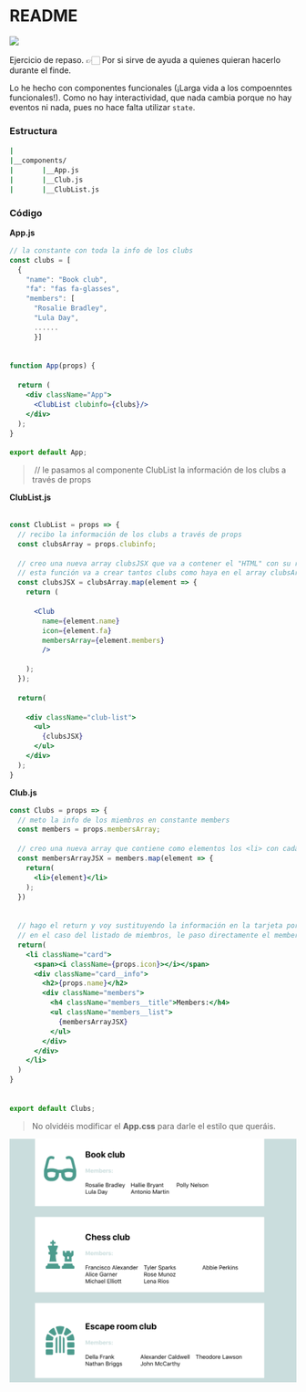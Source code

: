 # README

![](https://media3.giphy.com/media/3oEduSbCOfeCvO5RPW/giphy.gif?cid=ecf05e4719871f0caeb0cc72d6aa57f98fc9b72536c51c02&rid=giphy.gif)

Ejercicio de repaso. 👉🏻 Por si sirve de ayuda a quienes quieran hacerlo durante el finde.

Lo he hecho con componentes funcionales (¡Larga vida a los compoenntes funcionales!). Como no hay interactividad, que nada cambia porque no hay eventos ni nada, pues no hace falta utilizar `state`.

### Estructura 

```bash
|
|__components/
|		|__App.js
|		|__Club.js
|		|__ClubList.js
```



### Código

**App.js**

```jsx
// la constante con toda la info de los clubs
const clubs = [
  {
    "name": "Book club",
    "fa": "fas fa-glasses",
    "members": [
      "Rosalie Bradley",
      "Lula Day",
      ......
      }]
    
    
function App(props) {

  return (
    <div className="App">
      <ClubList clubinfo={clubs}/>
    </div>
  );
}

export default App;
```

> ​    // le pasamos al componente ClubList la información de los clubs a través de props

**ClubList.js**

```jsx

const ClubList = props => {
  // recibo la información de los clubs a través de props
  const clubsArray = props.clubinfo;
  
  // creo una nueva array clubsJSX que va a contener el "HTML" con su respectiva información obtenida del clubsArray por medio de un element.
  // esta función va a crear tantos clubs como haya en el array clubsArray y va a sustituir el name, icon y membersArray por su nombre icono y listado de miembros respectivo para cada club
  const clubsJSX = clubsArray.map(element => {
    return (

      <Club 
        name={element.name} 
        icon={element.fa} 
        membersArray={element.members}
        />

    );
  });

  return(

    <div className="club-list">
      <ul>
        {clubsJSX}
      </ul>
    </div>
  );
}
```



**Club.js**

```jsx
const Clubs = props => {
  // meto la info de los miembros en constante members
  const members = props.membersArray;
  
  // creo una nueva array que contiene como elementos los <li> con cada miembro dentro, de manera que contiene el "html" que queremos pintar (para esto utilizo el método funcional map)
  const membersArrayJSX = members.map(element => {
    return(
      <li>{element}</li>
    );
  })


  // hago el return y voy sustituyendo la información en la tarjeta por los datos obtenidos del props del App.js
  // en el caso del listado de miembros, le paso directamente el membersArrayJSX que ya contiene todos los miembros metidos en <li>
  return(
    <li className="card">
      <span><i className={props.icon}></i></span>
      <div className="card__info">
        <h2>{props.name}</h2>
        <div className="members">
          <h4 className="members__title">Members:</h4>
          <ul className="members__list">
            {membersArrayJSX}
          </ul>
        </div>
      </div>
    </li>
  )
}


export default Clubs;
```



> No olvidéis modificar el **App.css** para darle el estilo que queráis.

![image-20200724130606937](./image-20200724130606937.png)